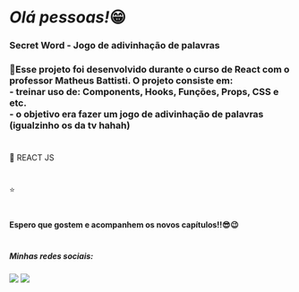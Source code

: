## <h1><em>Olá pessoas!</em>😁</h1> 


<h3>Secret Word - Jogo de adivinhação de palavras<h3>


<p>🌟Esse projeto foi desenvolvido durante o curso de React com o professor Matheus Battisti. O projeto consiste em:<br>
- treinar uso de: Components, Hooks, Funções, Props, CSS e etc. </br>
- o objetivo era fazer um jogo de adivinhação de palavras (igualzinho os da tv hahah) </p>

#

<p>🔨 REACT JS</p>

#

⭐️ <a href="https://secret-word-orcin.vercel.app/"></a>

#

<h4>Espero que gostem e acompanhem os novos capítulos!!😎😉</h4>

#

<h5> Minhas redes sociais:</h5>  
    <div> 
        <a href=https://www.instagram.com/pedrorochaducks target="_blank"><img src="https://img.shields.io/badge/-Instagram-%23E4405F?style=for-the-badge&logo=instagram&logoColor=white" target="_blank"></a>
        <a href="https://www.linkedin.com/in/pedrohrocha16" target="_blank"><img src="https://img.shields.io/badge/-LinkedIn-%230077B5?style=for-the-badge&logo=linkedin&logoColor=white" target="_blank"></a> 
    </div>
